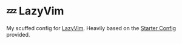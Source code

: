 # 💤 LazyVim
My scuffed config for [LazyVim](https://github.com/LazyVim/LazyVim).
Heavily based on the [Starter Config](https://github.com/LazyVim/starter) provided.

